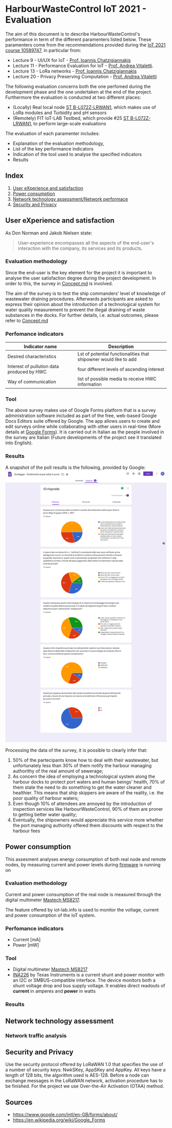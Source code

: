 # HarbourWasteControl IoT 2021 - Evaluation
The aim of this document is to describe HarbourWasteControl's performance in term of the different paramenters listed below. 
These paramenters come from the recommendations provided during the [IoT 2021 course 10589747](http://ichatz.me/Site/InternetOfThings2021), in particular from:
* Lecture 9 - UI/UX for IoT - [Prof. Ioannis Chatzigiannakis](https://github.com/ichatz)
* Lecture 11 - Performance Evaluation for IoT - [Prof. Andrea Vitaletti](https://github.com/andreavitaletti).
* Lecture 13 - LoRa networks - [Prof. Ioannis Chatzigiannakis](https://github.com/ichatz)
* Lecture 20 - Privacy Preserving Computation - [Prof. Andrea Vitaletti](https://github.com/andreavitaletti)
 
The following evaluation concerns both the one perfomed during the development phase and the one undertaken at the end of the project. Furthermore the evaluation is conducted at two different places:
* (Locally) Real local node [ST B-L072Z-LRWAN1](https://www.st.com/en/evaluation-tools/b-l072z-lrwan1.html), which makes use of LoRa modules and Turbidity and pH sensors
* (Remotely) FIT IoT-LAB Testbed, which provide #25 [ST B-L072Z-LRWAN1](https://www.iot-lab.info/docs/boards/st-b-l072z-lrwan1/), to perform large-scale evaluations

The evaluation of each paramenter includes:
* Explanation of the evaluation methodology, 
* List of the key performance indicators 
* Indication of the tool used to analyse the specified indicators
* Results

## Index
1. [User eXperience and satisfaction](#User-eXperience-and-satisfaction)
2. [Power consumption](#Power-consumption)
3. [Network technology assessment/Network performace](#Network-technology-assessment)
4. [Security and Privacy](#Security-and-Privacy)

## User eXperience and satisfaction 
As Don Norman and Jakob Nielsen state:
> User-experience encompasses all the aspects of the end-user's interaction with the company, its services and its products.

### Evaluation methodology
Since the end-user is the key element for the project it is important to analyse the user satisfaction degree during the project development. In order to this, the survey in [Concept.md](/Concept.md#2-shipowners-point-of-view) is involved.
 
The aim of the survey is to test the ship commanders’ level of knowledge of wastewater draining procedures. Afterwards participants are asked to express their opinion about the introduction of a technological system for water quality measurement to prevent the illegal draining of waste substances in the docks. For further details, i.e. actual outcomes, please refer to [Concept.md](/Concept.md#2-shipowners-point-of-view)

### Perfomance indicators
Indicator name | Description
------------ | -------------
Desired characteristics | Lst of potential functionalities that shipowner would like to add
Interest of pullution data produced by HWC | four different levels of ascending interest
Way of communication | list of possible media to receive HWC information 

### Tool
The above survey makes use of Google Forms platform that is a survey administration software included as part of the free, web-based Google Docs Editors suite offered by Google. The app allows users to create and edit surveys online while collaborating with other users in real-time (More details at [Google Forms](https://www.google.com/intl/en-GB/forms/about/)).
It is carried out in Italian as the people involved in the survey are Italian (Future developments of the project see it translated into English). 

### Results
A snapshot of the poll results is the following, provided by Google:
![LastPoll](/Picture/ShipOwners-Poll.png)

Processing the data of the survey, it is possible to clearly infer that: 
1. 50% of the partecipants know how to deal with their wastewater, but unfortunately less than 30% of them notify the harbour managing authorithy of the real amount of sewerage;
2. As concern the idea of employing a technological system along the harbour docks to protect port waters and human beings' health, 70% of them state the need to do something to get the water cleaner and healthier. This means that ship skippers are aware of the reality, i.e. the poor quality of harbour waters;
3. Even though 10% of attendees are annoyed by the introduction of inspection services like HarbourWasteControl, 90% of them are proner to getting better water quality;
4. Eventually, the shipowners would appreciate this service more whether the port managing authority offered them discounts with respect to the harbour fees

## Power consumption
This assesment analyses energy consumption of both real node and remote nodes, by measuring current and power levels during [firmware](Demo/main.c) is running on
### Evaluation methodology
Current and power consumption of the real node is measured through the digital multimeter [Mastech MS8217](https://www.hackster.io/digilent/products/mastech-ms8217-autorange-digital-multimeter).


The feature offered by iot-lab.info is used to monitor the voltage, current and power consumption of the IoT system. 


### Perfomance indicators
* Current [mA]
* Power [mW]

### Tool
* Digital multimeter [Mastech MS8217](https://www.hackster.io/digilent/products/mastech-ms8217-autorange-digital-multimeter)
* [INA226](https://www.ti.com/product/INA226) by Texas Instruments is a current shunt and power monitor with an I2C or SMBUS-compatible interface. The device monitors both a shunt voltage drop and bus supply voltage. It enables direct readouts of **current** in amperes and **power** in watts


### Results

## Network technology assessment
### Network traffic analysis

## Security and Privacy 
Use the security protocol offered by LoRaWAN 1.0 that specifies the use of a number of security keys: NwkSKey, AppSKey and AppKey. All keys have a length of 128 bits, the algorithm used is AES-128. Before a node can exchange messages in the LoRaWAN network, activation procedure has to be finished. For the project we use Over-the-Air Activation (OTAA) method.

## Sources
* https://www.google.com/intl/en-GB/forms/about/
* https://en.wikipedia.org/wiki/Google_Forms
